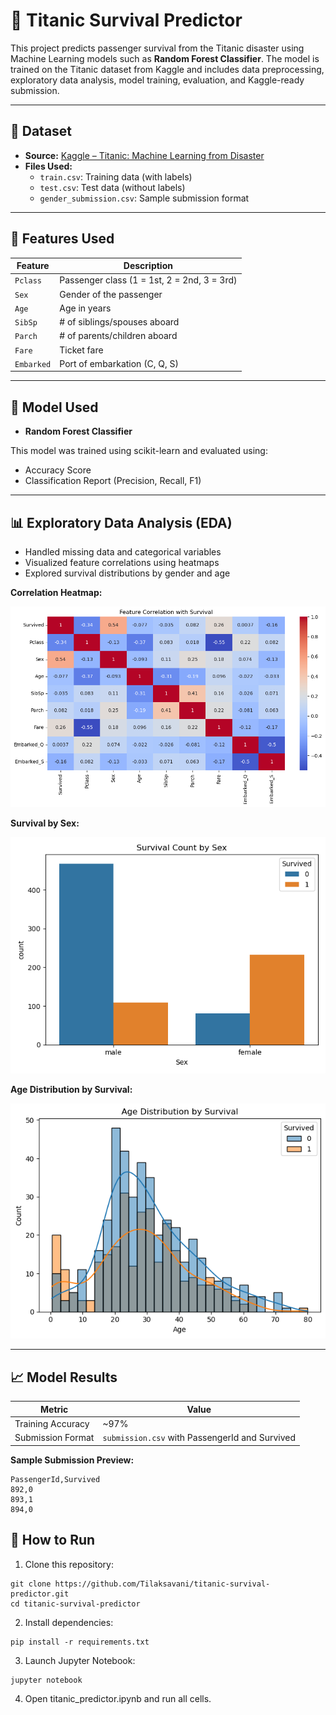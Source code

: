 # 🚢 Titanic Survival Predictor

This project predicts passenger survival from the Titanic disaster using Machine Learning models such as **Random Forest Classifier**. The model is trained on the Titanic dataset from Kaggle and includes data preprocessing, exploratory data analysis, model training, evaluation, and Kaggle-ready submission.

---

## 📁 Dataset

- **Source:** [Kaggle – Titanic: Machine Learning from Disaster](https://www.kaggle.com/competitions/titanic/data)
- **Files Used:**
  - `train.csv`: Training data (with labels)
  - `test.csv`: Test data (without labels)
  - `gender_submission.csv`: Sample submission format

---

## 🔧 Features Used

| Feature    | Description                                 |
| ---------- | ------------------------------------------- |
| `Pclass`   | Passenger class (1 = 1st, 2 = 2nd, 3 = 3rd) |
| `Sex`      | Gender of the passenger                     |
| `Age`      | Age in years                                |
| `SibSp`    | # of siblings/spouses aboard                |
| `Parch`    | # of parents/children aboard                |
| `Fare`     | Ticket fare                                 |
| `Embarked` | Port of embarkation (C, Q, S)               |

---

## 🧠 Model Used

- **Random Forest Classifier**

This model was trained using scikit-learn and evaluated using:

- Accuracy Score
- Classification Report (Precision, Recall, F1)

---

## 📊 Exploratory Data Analysis (EDA)

- Handled missing data and categorical variables
- Visualized feature correlations using heatmaps
- Explored survival distributions by gender and age

**Correlation Heatmap:**

![Correlation Heatmap](images/correlation_heatmap.png)

**Survival by Sex:**

![Survival by Sex](images/survival_by_sex.png)

**Age Distribution by Survival:**

![Age Distribution](images/age_distribution.png)

---

## 📈 Model Results

| Metric            | Value                                          |
| ----------------- | ---------------------------------------------- |
| Training Accuracy | ~97%                                           |
| Submission Format | `submission.csv` with PassengerId and Survived |

**Sample Submission Preview:**

```csv
PassengerId,Survived
892,0
893,1
894,0

```

## 🚀 How to Run

1. Clone this repository:
   
```
git clone https://github.com/Tilaksavani/titanic-survival-predictor.git
cd titanic-survival-predictor
```

2. Install dependencies:
   
```
pip install -r requirements.txt
```

3. Launch Jupyter Notebook:
   
```
jupyter notebook
```

4. Open titanic_predictor.ipynb and run all cells.

